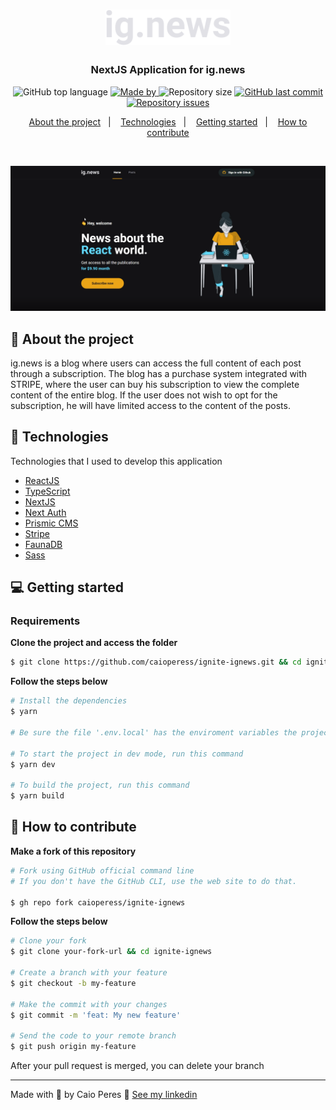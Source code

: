 <h1 align="center">
  <img alt="Logo" src="./public/images/logo.svg" width="200px">
</h1>

<h3 align="center">
  NextJS Application for ig.news
</h3>

<p align="center">
  <img alt="GitHub top language" src="https://img.shields.io/github/languages/top/caioperess/ignite-ignews?color=%2361dafb">

  <a href="https://www.linkedin.com/in/caioperess/" target="_blank" rel="noopener noreferrer">
    <img alt="Made by" src="https://img.shields.io/badge/made%20by-%20caio%20peres-%2361dafb">
  </a>

  <img alt="Repository size" src="https://img.shields.io/github/repo-size/caioperess/ignite-ignews?color=%2361dafb">

  <a href="https://github.com/caioperess/ignite-ignews/commits/master">
    <img alt="GitHub last commit" src="https://img.shields.io/github/last-commit/caioperess/ignite-ignews?color=%2361dafb">
  </a>

  <a href="https://github.com/caioperess/ignite-ignews/issues">
    <img alt="Repository issues" src="https://img.shields.io/github/issues/caioperess/ignite-ignews?color=%2361dafb">
  </a>
</p>

<p align="center">
  <a href="#%EF%B8%8F-about-the-project">About the project</a>&nbsp;&nbsp;&nbsp;|&nbsp;&nbsp;&nbsp;
  <a href="#-technologies">Technologies</a>&nbsp;&nbsp;&nbsp;|&nbsp;&nbsp;&nbsp;
  <a href="#-getting-started">Getting started</a>&nbsp;&nbsp;&nbsp;|&nbsp;&nbsp;&nbsp;
  <a href="#-how-to-contribute">How to contribute</a>
</p>

</br>

<p align="center">
  <img alt="ig.news" src=".github/home.png">
</p>

## 📰 About the project

ig.news is a blog where users can access the full content of each post through a subscription.
The blog has a purchase system integrated with STRIPE, where the user can buy his subscription to view the complete content of the entire blog. If the user does not wish to opt for the subscription, he will have limited access to the content of the posts.

## 🚀 Technologies

Technologies that I used to develop this application

- [ReactJS](https://reactjs.org/)
- [TypeScript](https://www.typescriptlang.org/)
- [NextJS](https://nextjs.org)
- [Next Auth](https://next-auth.js.org)
- [Prismic CMS](https://prismic.io)
- [Stripe](https://stripe.com/br)
- [FaunaDB](https://fauna.com)
- [Sass](https://sass-lang.com)

## 💻 Getting started

### Requirements

**Clone the project and access the folder**

```bash
$ git clone https://github.com/caioperess/ignite-ignews.git && cd ignite-ignews
```

**Follow the steps below**

```bash
# Install the dependencies
$ yarn

# Be sure the file '.env.local' has the enviroment variables the project uses

# To start the project in dev mode, run this command
$ yarn dev

# To build the project, run this command
$ yarn build
```

## 🤔 How to contribute

**Make a fork of this repository**

```bash
# Fork using GitHub official command line
# If you don't have the GitHub CLI, use the web site to do that.

$ gh repo fork caioperess/ignite-ignews
```

**Follow the steps below**

```bash
# Clone your fork
$ git clone your-fork-url && cd ignite-ignews

# Create a branch with your feature
$ git checkout -b my-feature

# Make the commit with your changes
$ git commit -m 'feat: My new feature'

# Send the code to your remote branch
$ git push origin my-feature
```

After your pull request is merged, you can delete your branch

---

Made with 💙 by Caio Peres 👋 [See my linkedin](https://www.linkedin.com/in/caioperess/)
